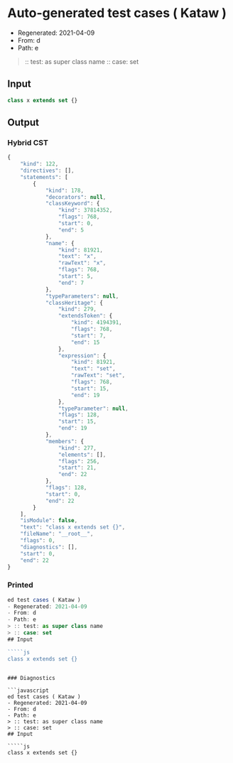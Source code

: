 # Auto-generated test cases ( Kataw )
- Regenerated: 2021-04-09
- From: d
- Path: e
> :: test: as super class name
> :: case: set
## Input

`````js
class x extends set {}
`````

## Output

### Hybrid CST

```javascript
{
    "kind": 122,
    "directives": [],
    "statements": [
        {
            "kind": 178,
            "decorators": null,
            "classKeyword": {
                "kind": 37814352,
                "flags": 768,
                "start": 0,
                "end": 5
            },
            "name": {
                "kind": 81921,
                "text": "x",
                "rawText": "x",
                "flags": 768,
                "start": 5,
                "end": 7
            },
            "typeParameters": null,
            "classHeritage": {
                "kind": 279,
                "extendsToken": {
                    "kind": 4194391,
                    "flags": 768,
                    "start": 7,
                    "end": 15
                },
                "expression": {
                    "kind": 81921,
                    "text": "set",
                    "rawText": "set",
                    "flags": 768,
                    "start": 15,
                    "end": 19
                },
                "typeParameter": null,
                "flags": 128,
                "start": 15,
                "end": 19
            },
            "members": {
                "kind": 277,
                "elements": [],
                "flags": 256,
                "start": 21,
                "end": 22
            },
            "flags": 128,
            "start": 0,
            "end": 22
        }
    ],
    "isModule": false,
    "text": "class x extends set {}",
    "fileName": "__root__",
    "flags": 0,
    "diagnostics": [],
    "start": 0,
    "end": 22
}
```

### Printed

```javascript
ed test cases ( Kataw )
- Regenerated: 2021-04-09
- From: d
- Path: e
> :: test: as super class name
> :: case: set
## Input

`````js
class x extends set {}
`````
```

### Diagnostics

```javascript
ed test cases ( Kataw )
- Regenerated: 2021-04-09
- From: d
- Path: e
> :: test: as super class name
> :: case: set
## Input

`````js
class x extends set {}
`````
```

